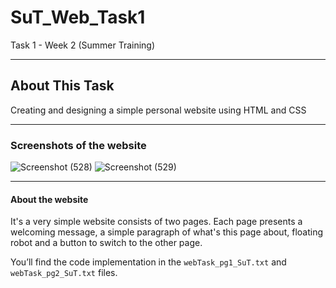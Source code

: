 # SuT_Web_Task1
Task 1 - Week 2 (Summer Training)

--------
## About This Task
Creating and designing a simple personal website using HTML and CSS

---------
### Screenshots of the website

![Screenshot (528)](https://github.com/user-attachments/assets/1ee9418b-729f-4c57-ba64-f2dc695f2b3e)
![Screenshot (529)](https://github.com/user-attachments/assets/f4c5ab13-1d64-44da-b3a5-e08cba87d268)

---------
#### About the website
It's a very simple website consists of two pages. Each page presents a welcoming message, a simple paragraph of what's this page about, floating robot and a button to switch to the other page.

You’ll find the code implementation in the `webTask_pg1_SuT.txt` and `webTask_pg2_SuT.txt` files. 

